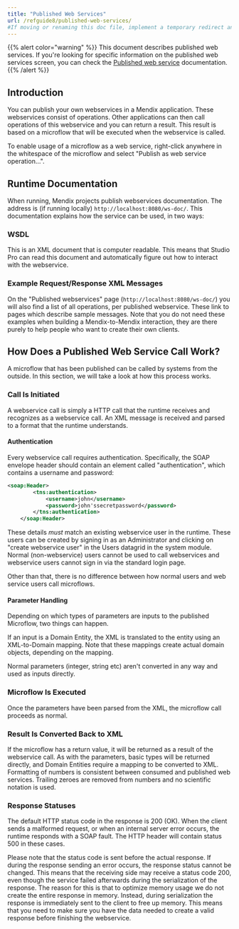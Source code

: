 ```yaml
---
title: "Published Web Services"
url: /refguide8/published-web-services/
#If moving or renaming this doc file, implement a temporary redirect and let the respective team know they should update the URL in the product. See Mapping to Products for more details.
---
```


{{% alert color="warning" %}}
This document describes published web services. If you're looking for specific information on the published web services screen, you can check the [Published web service](/refguide8/published-web-service/) documentation.
{{% /alert %}}

## Introduction

You can publish your own webservices in a Mendix application. These webservices consist of operations. Other applications can then call operations of this webservice and you can return a result. This result is based on a microflow that will be executed when the webservice is called.

To enable usage of a microflow as a web service, right-click anywhere in the whitespace of the microflow and select "Publish as web service operation...".

## Runtime Documentation

When running, Mendix projects publish webservices documentation. The address is (if running locally) `http://localhost:8080/ws-doc/`. This documentation explains how the service can be used, in two ways:

### WSDL

This is an XML document that is computer readable. This means that Studio Pro can read this document and automatically figure out how to interact with the webservice.

### Example Request/Response XML Messages

On the "Published webservices" page (`http://localhost:8080/ws-doc/`) you will also find a list of all operations, per published webservice. These link to pages which describe sample messages. Note that you do not need these examples when building a Mendix-to-Mendix interaction, they are there purely to help people who want to create their own clients.

## How Does a Published Web Service Call Work?

A microflow that has been published can be called by systems from the outside. In this section, we will take a look at how this process works.

### Call Is Initiated

A webservice call is simply a HTTP call that the runtime receives and recognizes as a webservice call. An XML message is received and parsed to a format that the runtime understands.

#### Authentication

Every webservice call requires authentication. Specifically, the SOAP envelope header should contain an element called "authentication", which contains a username and password:

```xml
<soap:Header>
        <tns:authentication>
            <username>john</username>
            <password>john'ssecretpassword</password>
        </tns:authentication>
    </soap:Header>

```

These details *must* match an existing webservice user in the runtime. These users can be created by signing in as an Administrator and clicking on "create webservice user" in the Users datagrid in the system module. Normal (non-webservice) users cannot be used to call webservices and webservice users cannot sign in via the standard login page.

Other than that, there is no difference between how normal users and web service users call microflows.

#### Parameter Handling

Depending on which types of parameters are inputs to the published Microflow, two things can happen.

If an input is a Domain Entity, the XML is translated to the entity using an XML-to-Domain mapping. Note that these mappings create actual domain objects, depending on the mapping.

Normal parameters (integer, string etc) aren't converted in any way and used as inputs directly.

### Microflow Is Executed

Once the parameters have been parsed from the XML, the microflow call proceeds as normal.

### Result Is Converted Back to XML

If the microflow has a return value, it will be returned as a result of the webservice call. As with the parameters, basic types will be returned directly, and Domain Entities require a mapping to be converted to XML. Formatting of numbers is consistent between consumed and published web services. Trailing zeroes are removed from numbers and no scientific notation is used.

### Response Statuses

The default HTTP status code in the response is 200 (OK). When the client sends a malformed request, or when an internal server error occurs, the runtime responds with a SOAP fault. The HTTP header will contain status 500 in these cases.

Please note that the status code is sent before the actual response. If during the response sending an error occurs, the response status cannot be changed. This means that the receiving side may receive a status code 200, even though the service failed afterwards during the serialization of the response. The reason for this is that to optimize memory usage we do not create the entire response in memory. Instead, during serialization the response is immediately sent to the client to free up memory. This means that you need to make sure you have the data needed to create a valid response before finishing the webservice.

